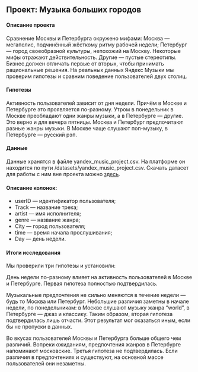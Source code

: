 ## Проект: Музыка больших городов
#### Описание проекта
Сравнение Москвы и Петербурга окружено мифами:
Москва — мегаполис, подчинённый жёсткому ритму рабочей недели;
Петербург — город своеобразной культуры, непохожий на Москву.
Некоторые мифы отражают действительность. Другие — пустые стереотипы. Бизнес должен отличать первые от вторых, чтобы принимать рациональные решения. На реальных данных Яндекс Музыки мы проверим гипотезы и сравним поведение пользователей двух столиц.
#### Гипотезы
Активность пользователей зависит от дня недели. Причём в Москве и Петербурге это проявляется по-разному.
Утром в понедельник в Москве преобладают одни жанры музыки, а в Петербурге — другие. Это верно и для вечера пятницы.
Москва и Петербург предпочитают разные жанры музыки. В Москве чаще слушают поп-музыку, в Петербурге — русский рэп.
#### Данные
Данные хранятся в файле yandex_music_project.csv. На платформе он находится по пути /datasets/yandex_music_project.csv. Скачать датасет для работы с ним вне проекта можно [здесь](https://code.s3.yandex.net/datasets/yandex_music_project.csv).
#### Описание колонок:
* userID — идентификатор пользователя;
* Track — название трека;
* artist — имя исполнителя;
* genre — название жанра;
* City — город пользователя;
* time — время начала прослушивания;
* Day — день недели.
#### Итоги исследования
Мы проверили три гипотезы и установили:

День недели по-разному влияет на активность пользователей в Москве и Петербурге. Первая гипотеза полностью подтвердилась.

Музыкальные предпочтения не сильно меняются в течение недели — будь то Москва или Петербург. Небольшие различия заметны в начале недели, по понедельникам: в Москве слушают музыку жанра “world”, в Петербурге — джаз и классику. Таким образом, вторая гипотеза подтвердилась лишь отчасти. Этот результат мог оказаться иным, если бы не пропуски в данных.

Во вкусах пользователей Москвы и Петербурга больше общего чем различий. Вопреки ожиданиям, предпочтения жанров в Петербурге напоминают московские. Третья гипотеза не подтвердилась. Если различия в предпочтениях и существуют, на основной массе пользователей они незаметны.
